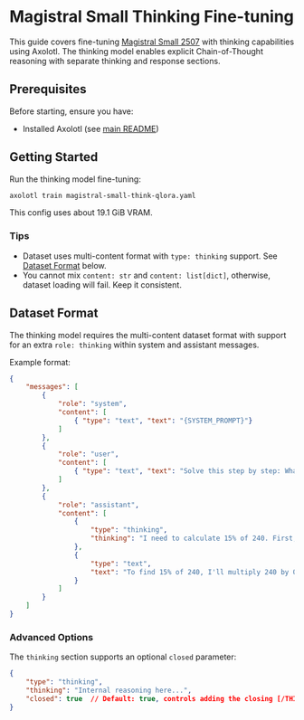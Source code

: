 # Magistral Small Thinking Fine-tuning

This guide covers fine-tuning [Magistral Small 2507](https://huggingface.co/mistralai/Magistral-Small-2507) with thinking capabilities using Axolotl. The thinking model enables explicit Chain-of-Thought reasoning with separate thinking and response sections.

## Prerequisites

Before starting, ensure you have:
- Installed Axolotl (see [main README](../README.md))

## Getting Started

Run the thinking model fine-tuning:

```bash
axolotl train magistral-small-think-qlora.yaml
```

This config uses about 19.1 GiB VRAM.

### Tips

- Dataset uses multi-content format with `type: thinking` support. See [Dataset Format](#dataset-format) below.
- You cannot mix `content: str` and `content: list[dict]`, otherwise, dataset loading will fail. Keep it consistent.

## Dataset Format

The thinking model requires the multi-content dataset format with support for an extra `role: thinking` within system and assistant messages.

Example format:

```json
{
    "messages": [
        {
            "role": "system",
            "content": [
                { "type": "text", "text": "{SYSTEM_PROMPT}"}
            ]
        },
        {
            "role": "user",
            "content": [
                { "type": "text", "text": "Solve this step by step: What is 15% of 240?"}
            ]
        },
        {
            "role": "assistant",
            "content": [
                {
                    "type": "thinking",
                    "thinking": "I need to calculate 15% of 240. First, I'll convert 15% to decimal: 0.15. Then multiply: 0.15 × 240 = 36."
                },
                {
                    "type": "text",
                    "text": "To find 15% of 240, I'll multiply 240 by 0.15:\n\n240 × 0.15 = 36\n\nTherefore, 15% of 240 is 36."
                }
            ]
        }
    ]
}
```

### Advanced Options

The `thinking` section supports an optional `closed` parameter:

```json
{
    "type": "thinking",
    "thinking": "Internal reasoning here...",
    "closed": true  // Default: true, controls adding the closing [/THINK] tag
}
```
